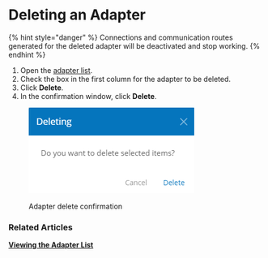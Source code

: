 # Deleting an Adapter

{% hint style="danger" %}
Connections and communication routes generated for the deleted adapter will be deactivated and stop working.
{% endhint %}

1. Open the [adapter list](viewing-the-adapter-list.md).
2. Check the box in the first column for the adapter to be deleted.
3. Click **Delete**.
4. In the confirmation window, click **Delete**.

<figure><img src="../.gitbook/assets/adapter_delete_confirmation" alt="Adapter delete confirmation"><figcaption><p>Adapter delete confirmation</p></figcaption></figure>

### Related Articles <a href="#related-articles" id="related-articles"></a>

[**Viewing the Adapter List**](viewing-the-adapter-list.md)
